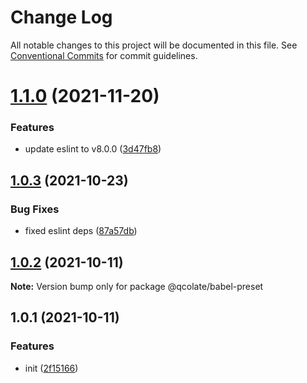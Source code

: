 # Change Log

All notable changes to this project will be documented in this file. See [Conventional Commits](https://conventionalcommits.org) for commit guidelines.

# [1.1.0](https://github.com/qcolate/web-configs/compare/@qcolate/babel-preset@1.0.3...@qcolate/babel-preset@1.1.0) (2021-11-20)


### Features

* update eslint to v8.0.0 ([3d47fb8](https://github.com/qcolate/web-configs/commit/3d47fb8dbada4b2d72b9236907793a5303a44d09))


## [1.0.3](https://github.com/qcolate/web-configs/compare/@qcolate/babel-preset@1.0.2...@qcolate/babel-preset@1.0.3) (2021-10-23)


### Bug Fixes

* fixed eslint deps ([87a57db](https://github.com/qcolate/web-configs/commit/87a57db08e86479d062d50648ad439ca6eb15423))


## [1.0.2](https://github.com/qcolate/web-configs/compare/@qcolate/babel-preset@1.0.1...@qcolate/babel-preset@1.0.2) (2021-10-11)

**Note:** Version bump only for package @qcolate/babel-preset


## 1.0.1 (2021-10-11)


### Features

* init ([2f15166](https://github.com/qcolate/web-configs/commit/2f15166f736522f62a4ba3a0e0c2df995fbf9b1e))
